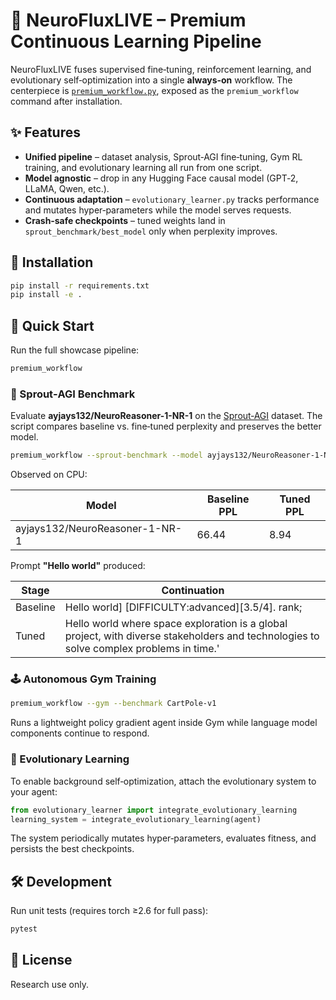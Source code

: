 # 🚀 NeuroFluxLIVE – Premium Continuous Learning Pipeline

NeuroFluxLIVE fuses supervised fine‑tuning, reinforcement learning, and evolutionary self‑optimization into a single **always‑on** workflow. The centerpiece is [`premium_workflow.py`](premium_workflow.py), exposed as the `premium_workflow` command after installation.

## ✨ Features
- **Unified pipeline** – dataset analysis, Sprout‑AGI fine‑tuning, Gym RL training, and evolutionary learning all run from one script.
- **Model agnostic** – drop in any Hugging Face causal model (GPT‑2, LLaMA, Qwen, etc.).
- **Continuous adaptation** – `evolutionary_learner.py` tracks performance and mutates hyper‑parameters while the model serves requests.
- **Crash‑safe checkpoints** – tuned weights land in `sprout_benchmark/best_model` only when perplexity improves.

## 🔧 Installation
```bash
pip install -r requirements.txt
pip install -e .
```

## 🚀 Quick Start
Run the full showcase pipeline:
```bash
premium_workflow
```

### 🔬 Sprout‑AGI Benchmark
Evaluate **ayjays132/NeuroReasoner-1-NR-1** on the [Sprout‑AGI](https://huggingface.co/datasets/ayjays132/Sprout-AGI) dataset. The script compares baseline vs. fine‑tuned perplexity and preserves the better model.
```bash
premium_workflow --sprout-benchmark --model ayjays132/NeuroReasoner-1-NR-1 --prompt "Hello world"
```
Observed on CPU:

| Model | Baseline PPL | Tuned PPL |
|-------|--------------|-----------|
| ayjays132/NeuroReasoner-1-NR-1 | 66.44 | 8.94 |

Prompt **"Hello world"** produced:

| Stage | Continuation |
|-------|--------------|
| Baseline | Hello world] [DIFFICULTY:advanced][3.5/4]. rank; |
| Tuned | Hello world where space exploration is a global project, with diverse stakeholders and technologies to solve complex problems in time.' |

### 🕹️ Autonomous Gym Training
```bash
premium_workflow --gym --benchmark CartPole-v1
```
Runs a lightweight policy gradient agent inside Gym while language model components continue to respond.

### 🧬 Evolutionary Learning
To enable background self‑optimization, attach the evolutionary system to your agent:
```python
from evolutionary_learner import integrate_evolutionary_learning
learning_system = integrate_evolutionary_learning(agent)
```
The system periodically mutates hyper‑parameters, evaluates fitness, and persists the best checkpoints.

## 🛠 Development
Run unit tests (requires torch ≥2.6 for full pass):
```bash
pytest
```

## 📄 License
Research use only.
